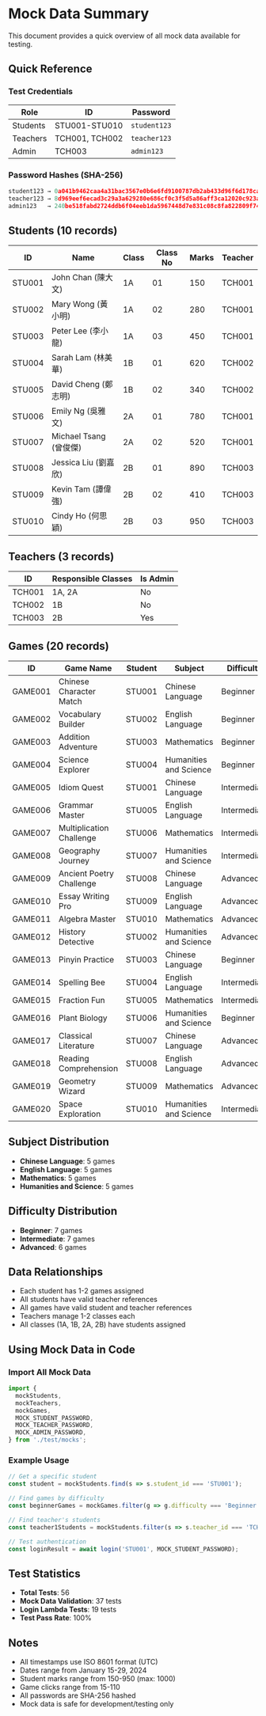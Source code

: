 # Mock Data Summary

This document provides a quick overview of all mock data available for testing.

## Quick Reference

### Test Credentials

| Role | ID | Password |
|------|-----|----------|
| Students | STU001-STU010 | `student123` |
| Teachers | TCH001, TCH002 | `teacher123` |
| Admin | TCH003 | `admin123` |

### Password Hashes (SHA-256)

```typescript
student123 → 0a041b9462caa4a31bac3567e0b6e6fd9100787db2ab433d96f6d178cabfce90
teacher123 → 8d969eef6ecad3c29a3a629280e686cf0c3f5d5a86aff3ca12020c923adc6c92
admin123   → 240be518fabd2724ddb6f04eeb1da5967448d7e831c08c8fa822809f74c720a9
```

## Students (10 records)

| ID | Name | Class | Class No | Marks | Teacher |
|----|------|-------|----------|-------|---------|
| STU001 | John Chan (陳大文) | 1A | 01 | 150 | TCH001 |
| STU002 | Mary Wong (黃小明) | 1A | 02 | 280 | TCH001 |
| STU003 | Peter Lee (李小龍) | 1A | 03 | 450 | TCH001 |
| STU004 | Sarah Lam (林美華) | 1B | 01 | 620 | TCH002 |
| STU005 | David Cheng (鄭志明) | 1B | 02 | 340 | TCH002 |
| STU006 | Emily Ng (吳雅文) | 2A | 01 | 780 | TCH001 |
| STU007 | Michael Tsang (曾俊傑) | 2A | 02 | 520 | TCH001 |
| STU008 | Jessica Liu (劉嘉欣) | 2B | 01 | 890 | TCH003 |
| STU009 | Kevin Tam (譚偉強) | 2B | 02 | 410 | TCH003 |
| STU010 | Cindy Ho (何思穎) | 2B | 03 | 950 | TCH003 |

## Teachers (3 records)

| ID | Responsible Classes | Is Admin |
|----|---------------------|----------|
| TCH001 | 1A, 2A | No |
| TCH002 | 1B | No |
| TCH003 | 2B | Yes |

## Games (20 records)

| ID | Game Name | Student | Subject | Difficulty | Clicks |
|----|-----------|---------|---------|------------|--------|
| GAME001 | Chinese Character Match | STU001 | Chinese Language | Beginner | 15 |
| GAME002 | Vocabulary Builder | STU002 | English Language | Beginner | 28 |
| GAME003 | Addition Adventure | STU003 | Mathematics | Beginner | 45 |
| GAME004 | Science Explorer | STU004 | Humanities and Science | Beginner | 62 |
| GAME005 | Idiom Quest | STU001 | Chinese Language | Intermediate | 34 |
| GAME006 | Grammar Master | STU005 | English Language | Intermediate | 19 |
| GAME007 | Multiplication Challenge | STU006 | Mathematics | Intermediate | 78 |
| GAME008 | Geography Journey | STU007 | Humanities and Science | Intermediate | 52 |
| GAME009 | Ancient Poetry Challenge | STU008 | Chinese Language | Advanced | 89 |
| GAME010 | Essay Writing Pro | STU009 | English Language | Advanced | 95 |
| GAME011 | Algebra Master | STU010 | Mathematics | Advanced | 103 |
| GAME012 | History Detective | STU002 | Humanities and Science | Advanced | 67 |
| GAME013 | Pinyin Practice | STU003 | Chinese Language | Beginner | 41 |
| GAME014 | Spelling Bee | STU004 | English Language | Intermediate | 56 |
| GAME015 | Fraction Fun | STU005 | Mathematics | Intermediate | 72 |
| GAME016 | Plant Biology | STU006 | Humanities and Science | Beginner | 38 |
| GAME017 | Classical Literature | STU007 | Chinese Language | Advanced | 84 |
| GAME018 | Reading Comprehension | STU008 | English Language | Advanced | 91 |
| GAME019 | Geometry Wizard | STU009 | Mathematics | Advanced | 76 |
| GAME020 | Space Exploration | STU010 | Humanities and Science | Intermediate | 110 |

## Subject Distribution

- **Chinese Language**: 5 games
- **English Language**: 5 games
- **Mathematics**: 5 games
- **Humanities and Science**: 5 games

## Difficulty Distribution

- **Beginner**: 7 games
- **Intermediate**: 7 games
- **Advanced**: 6 games

## Data Relationships

- Each student has 1-2 games assigned
- All students have valid teacher references
- All games have valid student and teacher references
- Teachers manage 1-2 classes each
- All classes (1A, 1B, 2A, 2B) have students assigned

## Using Mock Data in Code

### Import All Mock Data
```typescript
import {
  mockStudents,
  mockTeachers,
  mockGames,
  MOCK_STUDENT_PASSWORD,
  MOCK_TEACHER_PASSWORD,
  MOCK_ADMIN_PASSWORD,
} from './test/mocks';
```

### Example Usage
```typescript
// Get a specific student
const student = mockStudents.find(s => s.student_id === 'STU001');

// Find games by difficulty
const beginnerGames = mockGames.filter(g => g.difficulty === 'Beginner');

// Find teacher's students
const teacher1Students = mockStudents.filter(s => s.teacher_id === 'TCH001');

// Test authentication
const loginResult = await login('STU001', MOCK_STUDENT_PASSWORD);
```

## Test Statistics

- **Total Tests**: 56
- **Mock Data Validation**: 37 tests
- **Login Lambda Tests**: 19 tests
- **Test Pass Rate**: 100%

## Notes

- All timestamps use ISO 8601 format (UTC)
- Dates range from January 15-29, 2024
- Student marks range from 150-950 (max: 1000)
- Game clicks range from 15-110
- All passwords are SHA-256 hashed
- Mock data is safe for development/testing only
